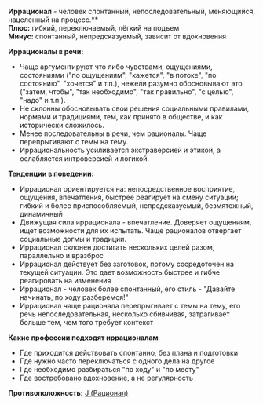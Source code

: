 **Иррационал** - человек спонтанный, непоследовательный, меняющийся, нацеленный на процесс.**  
**Плюс:** гибкий, переключаемый, лёгкий на подъем  
**Минус:** спонтанный, непредсказуемый, зависит от вдохновения  
  
**Иррационалы в речи:**  
- Чаще аргументируют что либо чувствами, ощущениями, состояниями ("по ощущениям", "кажется", "в потоке", "по состоянию", "хочется" и т.п.), нежели разумно обосновывают это ("затем, чтобы", "так необходимо", "так правильно", "с целью", "надо" и т.п.).
- Не склонны обосновывать свои решения социальными правилами, нормами и традициями, тем, как принято в обществе, и как исторически сложилось.
- Менее последовательны в речи, чем рационалы. Чаще перепрыгивают с темы на тему.
- Иррациональность усиливается экстраверсией и этикой, а ослабляется интроверсией и логикой.

**Тенденции в поведении:**  
- Иррационал ориентируется на: непосредственное восприятие, ощущения, впечатления, быстрее реагирует на смену ситуации; гибкий и более приспособляемый, непредсказуемый, безмятежный, динамичный
- Движущая сила иррационала - впечатление. Доверяет ощущениям, ищет возможности для их испытать. Чаще рационалов отвергает социальные догмы и традиции.
- Иррационал склонен достигать нескольких целей разом, параллельно и вразброс
- Иррационал действует без заготовок, потому сосредоточен на текущей ситуации. Это дает возможность быстрее и гибче реагировать на изменения
- Иррационал - человек более спонтанный, его стиль - "Давайте начинать, по ходу разберемся!"
- Иррационал чаще рационала перепрыгивает с темы на тему, его речь непоследовательная, несколько сбивчивая, затрагивает больше тем, чем того требует контекст

**Какие профессии подходят иррационалам**
- Где приходится действовать спонтанно, без плана и подготовки  
- Где нужно часто переключаться с одного дела на другое  
- Где необходимо разбираться "по ходу" и "по месту"  
- Где востребовано вдохновение, а не регулярность

**Противоположность:** [J (Рационал)](J%20(Рационал).md)